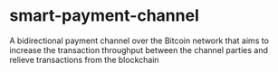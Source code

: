 # smart-payment-channel
A bidirectional payment channel over the Bitcoin network that aims to increase the transaction throughput between the channel parties and relieve transactions from the blockchain
